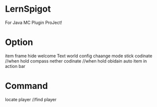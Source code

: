 # LernSpigot
For Java MC Plugin ProJect!
# Option
item frame hide
welcome Text
world config
chaange mode stick
codinate //when hold compass
nether codinate //when hold obidain
auto item in action bar


# Command
locate player //find player


